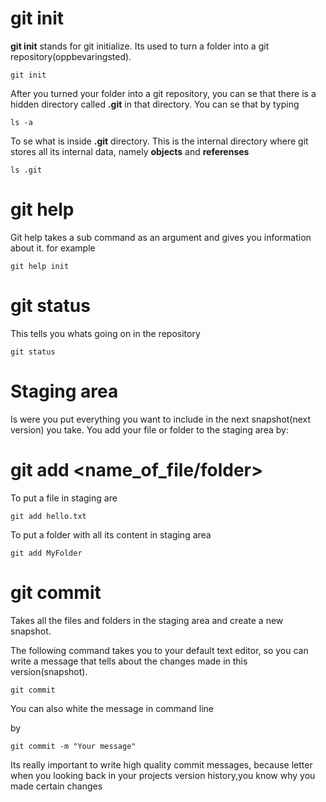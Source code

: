 

# git init

**git init** stands for git initialize. Its used to turn a folder into a git repository(oppbevaringsted).
```
git init 
```
After you turned your folder into a git repository, you can se that there is a hidden directory called **.git** in that directory. You can se that by typing

```
ls -a
```
To se what is inside **.git** directory. This is the internal directory where git stores all its internal data, namely **objects** and **referenses**
```
ls .git

```


# git help <command>

Git help takes a sub command as an argument and gives you information about it. 
for example 

```
git help init
```

# git status

This tells you whats going on in the repository

```
git status

```

# Staging area
Is were you put everything you want to include in the next snapshot(next version)  you take. You add your file or folder to the staging area by:

# git add <name_of_file/folder>

To put a file in staging are
```
git add hello.txt

```

To put a folder with all its content in staging area
```
git add MyFolder

```



# git commit

Takes all the files and folders in the staging area and create a new snapshot.

The following command takes you to your default text editor, so you can write a message that tells about the changes made in this version(snapshot). 
```
git commit 

```
You can also white the message in command line

by

```
git commit -m "Your message"
```

Its really important to write high quality commit messages, because letter when you looking back in your projects version history,you know why you made certain changes



